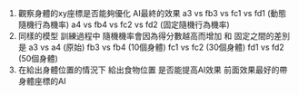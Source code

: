1. 觀察身體的xy座標是否能夠優化 AI最終的效果
    a3 vs fb3 vs fc1 vs fd1 (動態隨機行為機率)
    a4 vs fb4 vs fc2 vs fd2 (固定隨機行為機率)
2. 同樣的模型 訓練過程中 隨機機率會因為得分數越高而增加 和 固定之間的差別是
    a3 vs a4 (原始)
    fb3 vs fb4 (10個身體)
    fc1 vs fc2 (30個身體)
    fd1 vs fd2 (50個身體)
3. 在給出身體位置的情況下 給出食物位置 是否能提高AI效果
    前面效果最好的帶身體座標的AI
    